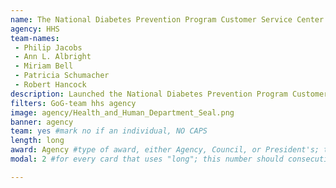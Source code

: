 ```yaml
---
name: The National Diabetes Prevention Program Customer Service Center
agency: HHS
team-names:
 - Philip Jacobs
 - Ann L. Albright
 - Miriam Bell
 - Patricia Schumacher
 - Robert Hancock
description: Launched the National Diabetes Prevention Program Customer Service Center, which provides a repository of articles, recorded webinars, and answers to frequently asked questions. As a result of their efforts, the site has provided enhanced customer experience and reduced the need for individualized program support.
filters: GoG-team hhs agency
image: agency/Health_and_Human_Department_Seal.png
banner: agency
team: yes #mark no if an individual, NO CAPS
length: long
award: Agency #type of award, either Agency, Council, or President's; this is case sensitive so make sure to match the options listed exactly. This section generates the format of the card
modal: 2 #for every card that uses "long"; this number should consecutively increase and never be the same

---
```

